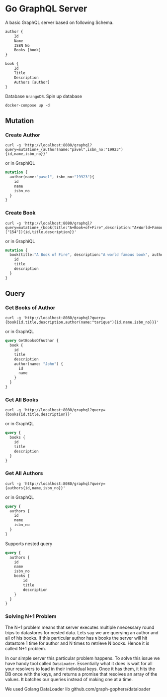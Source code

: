 # Go GraphQL Server

A basic GraphQL server based on following Schema.

```GraphQL
author {
    Id
    Name
    ISBN No
    Books [book]
}

book {
    Id
    Title
    Description
    Authors [author]
}
```

Database `ArangoDB`. Spin up database

```
docker-compose up -d
```

## Mutation

### Create Author

```cURL
curl -g 'http://localhost:8080/graphql?query=mutation+_{author(name:"pavel",isbn_no:"19923"){id,name,isbn_no}}'
```

or in GraphiQL

```GraphQL
mutation {
  author(name:"pavel", isbn_no:"19923"){
    id
    name
    isbn_no
  }
}
```

### Create Book

```
curl -g 'http://localhost:8080/graphql?query=mutation+_{book(title:"A+Book+of+Fire",description:"A+World+Famous+Book",authors:["154"]){id,title,description}}'
```

or in GraphiQL

```GraphQL
mutation {
  book(title:"A Book of Fire", description:"A world famous book", authors:["154"]) {
    id
    title
    description
  }
}
```

## Query

### Get Books of Author

```
curl -g 'http://localhost:8080/graphql?query={book{id,title,description,author(name:"tarique"){id,name,isbn_no}}}'
```

or in GraphQL

```GraphQL
query GetBooksOfAuthor {
  book {
    id
    title
    description
    author(name: "John") {
      id
      name
    }
  }
}
```

### Get All Books

```
curl -g 'http://localhost:8080/graphql?query={books{id,title,description}}'
```

or in GraphQL

```GraphQL
query {
  books {
    id
    title
    description
  }
}
```

### Get All Authors

```
curl -g 'http://localhost:8080/graphql?query={authors{id,name,isbn_no}}'
```

or in GraphQL

```GraphQL
query {
  authors {
    id
    name
    isbn_no
  }
}
```

Supports nested query

```GraphQL
query {
  authors {
    id
    name
    isbn_no
    books {
        id
        title
        description
    }
  }
}
```

### Solving N+1 Problem

The N+1 problem means that server executes multiple nnecessary round trips to datastores for nested data. Lets say we are querying an author and all of his books. If this particular author has `N` books the server will hit datastore 1 time for author and N times to retrieve N books. Hence it is called N+1 problem.

In our simple server this particular problem happens. To solve this issue we have handy tool called `DataLoader`. Essentially what it does is wait for all your resolvers to load in their individual keys. Once it has them, it hits the DB once with the keys, and returns a promise that resolves an array of the values. It batches our queries instead of making one at a time.

We used Golang DataLoader lib github.com/graph-gophers/dataloader
